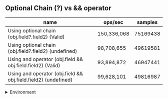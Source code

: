 ## Optional Chain (?) vs && operator

|name|ops/sec|samples|
|-|-|-|
|Using optional chain (obj.field?.field2) (Valid)|150,336,068|75169438|
|Using optional chain (obj.field?.field2) (undefined)|98,708,655|49619581|
|Using and operator (obj.field && obj.field.field2) (Valid)|93,894,872|46947441|
|Using and operator (obj.field && obj.field.field2) (undefined)|99,628,101|49816987|


<details>
<summary>Environment</summary>

* __Machine:__ linux x64 | 4 vCPUs | 7.6GB Mem
* __Run:__ Mon Sep 30 2024 21:25:53 GMT+0000 (Coordinated Universal Time)
</details>

<!--
{"environment":{"platform":"linux","arch":"x64","cpus":4,"totalMemory":7.597888946533203},"benchmarks":[{"name":"Using optional chain (obj.field?.field2) (Valid)","opsSec":150336068.32358798,"samples":75169438},{"name":"Using optional chain (obj.field?.field2) (undefined)","opsSec":98708655.0970234,"samples":49619581},{"name":"Using and operator (obj.field && obj.field.field2) (Valid)","opsSec":93894872.9860922,"samples":46947441},{"name":"Using and operator (obj.field && obj.field.field2) (undefined)","opsSec":99628101.91967286,"samples":49816987}]}-->
